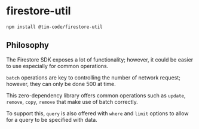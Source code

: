 # firestore-util

```
npm install @tim-code/firestore-util
```

## Philosophy

The Firestore SDK exposes a lot of functionality; however, it could be easier to use especially for common operations.

`batch` operations are key to controlling the number of network request; however, they can only be done 500 at time.

This zero-dependency library offers common operations such as `update`, `remove`, `copy`, `remove` that make use of batch correctly.

To support this, `query` is also offered with `where` and `limit` options to allow for a query to be specified with data.
